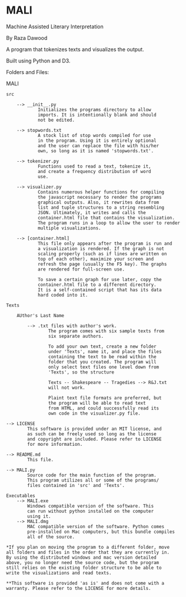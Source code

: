 MALI
====


Machine Assisted Literary Interpretation

By Raza Dawood

A program that tokenizes texts and visualizes the output.

Built using Python and D3.


Folders and Files:

MALI

	src

		-->	__init__.py
				Initializes the programs directory to allow
				imports. It is intentionally blank and should
				not be edited.

		--> stopwords.txt 
				A stock list of stop words compiled for use
				in the program. Using it is entirely optional
				and the user can replace the file with his/her
				own, so long as it is named 'stopwords.txt'.

		--> tokenizer.py
				Functions used to read a text, tokenize it,
				and create a frequency distribution of word 
				use.

		--> visualizer.py
				Contains numerous helper functions for compiling
				the javascript necessary to render the programs
				graphical outputs. Also, it rewrites data from 
				list and tuple structures to a string resembling
				JSON. Ultimately, it writes and calls the 
				container.html file that contains the visualization.
				The program runs in a loop to allow the user to render
				multiple visualizations.

		--> [container.html]
				This file only appears after the program is run and
				a visualization is rendered. If the graph is not 
				scaling properly (such as if lines are written on
				top of each other), maximize your screen and 
				refresh the page (usually the F5 key). The graphs
				are rendered for full-screen use. 
				
				To save a certain graph for use later, copy the
				container.html file to a different directory. 
				It is a self-contained script that has its data
				hard coded into it. 

	Texts

		AUthor's Last Name

			--> .txt files with author's work.
					The program comes with six sample texts from
					six separate authors. 
					
					To add your own text, create a new folder
					under 'Texts', name it, and place the files
					containing the text to be read within the 
					folder that you created. The program will 
					only select text files one level down from 
					'Texts', so the structure
					
					Texts -- Shakespeare -- Tragedies --> R&J.txt
					will not work.

					Plaint text file formats are preferred, but 
					the program will be able to read text
					from HTML, and could successfully read its
					own code in the visualizer.py file. 

	--> LICENSE
			This software is provided under an MIT license, and
			as such can be freely used so long as the license 
			and copyright are included. Please refer to LICENSE
			for more information. 

	--> README.md
			This file.

	--> MALI.py
			Source code for the main function of the program.
			This program utilizes all or some of the programs/
			files contained in 'src' and 'Texts'.

	Executables
		--> MALI.exe
			Windows compatible version of the software. This
			can run without python installed on the computer
			using it.
		--> MALI.dmg
			MAC compatible version of the software. Python comes 
			pre-installed on Mac computers, but this bundle compiles
			all of the source.

	*If you plan on moving the program to a different folder, move
	all folders and files in the order that they are currently in.
	By using the distributed windows and mac version detailed 
	above, you no longer need the source code, but the program
	still relies on the existing folder structure to be able to
	write the visualizations and read texts. 

	**This software is provided 'as is' and does not come with a
	warranty. Please refer to the LICENSE for more details. 